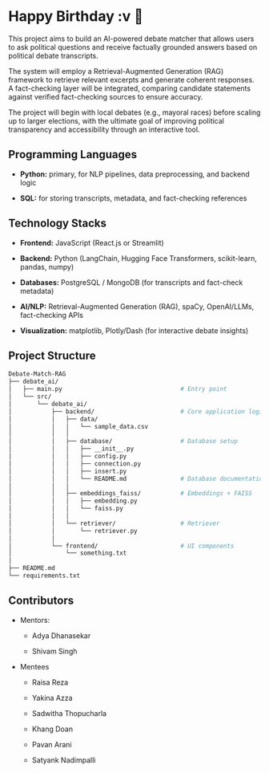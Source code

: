 # **Happy Birthday :v 🫶**

This project aims to build an AI-powered debate matcher that allows users to ask political questions and receive factually grounded answers based on political debate transcripts.

The system will employ a Retrieval-Augmented Generation (RAG) framework to retrieve relevant excerpts and generate coherent responses. A fact-checking layer will be integrated, comparing candidate statements against verified fact-checking sources to ensure accuracy.

The project will begin with local debates (e.g., mayoral races) before scaling up to larger elections, with the ultimate goal of improving political transparency and accessibility through an interactive tool.

## **Programming Languages**

- **Python:** primary, for NLP pipelines, data preprocessing, and backend logic

- **SQL:** for storing transcripts, metadata, and fact-checking references

## **Technology Stacks**

- **Frontend:** JavaScript (React.js or Streamlit)

- **Backend:** Python (LangChain, Hugging Face Transformers, scikit-learn, pandas, numpy)

- **Databases:** PostgreSQL / MongoDB (for transcripts and fact-check metadata)

- **AI/NLP:** Retrieval-Augmented Generation (RAG), spaCy, OpenAI/LLMs, fact-checking APIs

- **Visualization:** matplotlib, Plotly/Dash (for interactive debate insights)

## **Project Structure**

```bash
Debate-Match-RAG
├── debate_ai/
│   ├── main.py                                 # Entry point
│   └── src/
│       └── debate_ai/
│           ├── backend/                        # Core application logic and data processing
│           │   ├── data/
│           │   │   └── sample_data.csv
│           │   │
│           │   ├── database/                   # Database setup
│           │   │   ├── __init__.py
│           │   │   ├── config.py
│           │   │   ├── connection.py
│           │   │   ├── insert.py
│           │   │   └── README.md               # Database documentation
│           │   │
│           │   ├── embeddings_faiss/           # Embeddings + FAISS
│           │   │   ├── embedding.py
│           │   │   └── faiss.py
│           │   │
│           │   └── retriever/                  # Retriever
│           │       └── retriever.py
│           │
│           └── frontend/                       # UI components
│               └── something.txt
│
├── README.md
└── requirements.txt
```

## **Contributors**

- Mentors:

    - Adya Dhanasekar
    
    - Shivam Singh

- Mentees

    - Raisa Reza

    - Yakina Azza

    - Sadwitha Thopucharla

    - Khang Doan

    - Pavan Arani

    - Satyank Nadimpalli